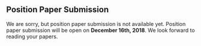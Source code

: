 ## Position Paper Submission


We are sorry, but position paper submission is not available yet. Position paper submission will be open on **December 16th, 2018**. We look forward to reading your papers.